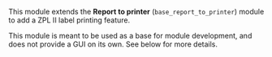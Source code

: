 This module extends the **Report to printer** (`base_report_to_printer`)
module to add a ZPL II label printing feature.

This module is meant to be used as a base for module development, and
does not provide a GUI on its own. See below for more details.
